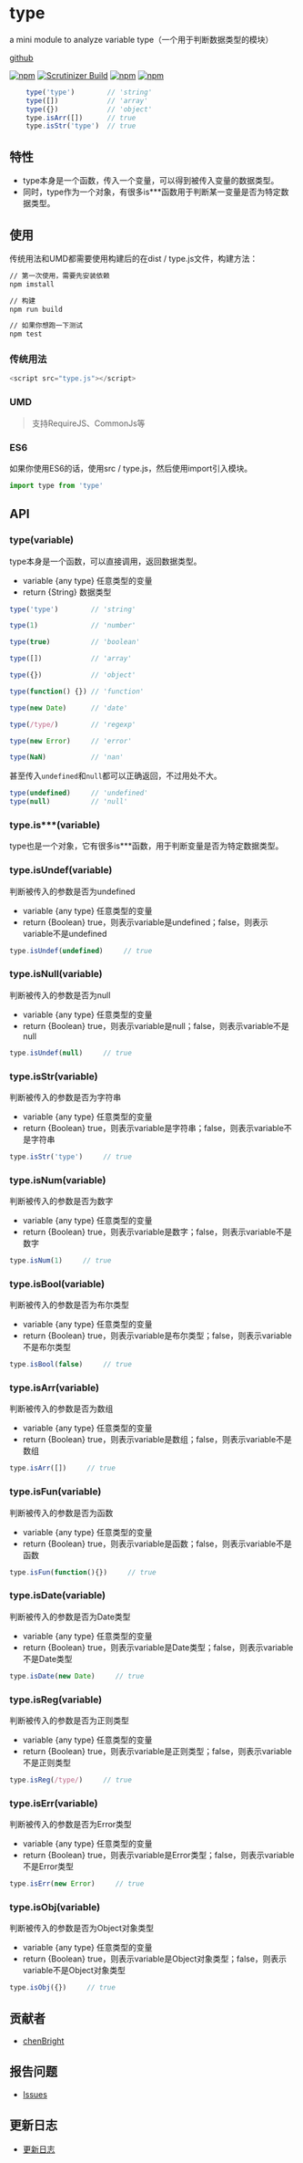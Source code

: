 # type

a mini module to analyze variable type（一个用于判断数据类型的模块）

[github][4]

[![npm](https://img.shields.io/badge/node-%3E%3D6.7.0-brightgreen.svg)]() [![Scrutinizer Build](https://img.shields.io/scrutinizer/build/g/filp/whoops.svg?maxAge=2592000)]() [![npm](https://img.shields.io/badge/release-1.0.0-brightgreen.svg)]()  [![npm](https://img.shields.io/npm/l/express.svg?maxAge=2592000)]()

```javascript
    type('type')        // 'string'
    type([])            // 'array'
    type({})            // 'object'
    type.isArr([])      // true
    type.isStr('type')  // true
```

## 特性

- type本身是一个函数，传入一个变量，可以得到被传入变量的数据类型。
- 同时，type作为一个对象，有很多is***函数用于判断某一变量是否为特定数据类型。

## 使用

传统用法和UMD都需要使用构建后的在dist / type.js文件，构建方法：

```bash
// 第一次使用，需要先安装依赖
npm imstall

// 构建
npm run build

// 如果你想跑一下测试
npm test
```

### 传统用法

```javascript
<script src="type.js"></script>
```

### UMD

>  支持RequireJS、CommonJs等

### ES6

如果你使用ES6的话，使用src / type.js，然后使用import引入模块。

```javascript
import type from 'type'
```
## API

### type(variable)

type本身是一个函数，可以直接调用，返回数据类型。

- variable {any type} 任意类型的变量
- return {String} 数据类型

```javascript
type('type')        // 'string'

type(1)             // 'number'

type(true)          // 'boolean'

type([])            // 'array'

type({})            // 'object'

type(function() {}) // 'function'

type(new Date)      // 'date'

type(/type/)        // 'regexp'

type(new Error)     // 'error'

type(NaN)           // 'nan'
```

甚至传入`undefined`和`null`都可以正确返回，不过用处不大。

```javascript
type(undefined)     // 'undefined'
type(null)          // 'null'
```

### type.is***(variable)

type也是一个对象，它有很多is***函数，用于判断变量是否为特定数据类型。

### type.isUndef(variable)

判断被传入的参数是否为undefined

- variable {any type}  任意类型的变量
- return {Boolean} true，则表示variable是undefined；false，则表示variable不是undefined

```javascript
type.isUndef(undefined)     // true
```

### type.isNull(variable)

判断被传入的参数是否为null

- variable {any type}  任意类型的变量
- return {Boolean} true，则表示variable是null；false，则表示variable不是null

```javascript
type.isUndef(null)     // true
```

### type.isStr(variable)

判断被传入的参数是否为字符串

- variable {any type}  任意类型的变量
- return {Boolean}  true，则表示variable是字符串；false，则表示variable不是字符串

```javascript
type.isStr('type')     // true
```

### type.isNum(variable)

判断被传入的参数是否为数字

- variable {any type}  任意类型的变量
- return {Boolean} true，则表示variable是数字；false，则表示variable不是数字

```javascript
type.isNum(1)     // true
```

### type.isBool(variable)

判断被传入的参数是否为布尔类型

- variable {any type}  任意类型的变量
- return {Boolean} true，则表示variable是布尔类型；false，则表示variable不是布尔类型

```javascript
type.isBool(false)     // true
```

### type.isArr(variable)

判断被传入的参数是否为数组

- variable {any type}  任意类型的变量
- return {Boolean} true，则表示variable是数组；false，则表示variable不是数组

```javascript
type.isArr([])     // true
```

### type.isFun(variable)

判断被传入的参数是否为函数

- variable {any type}  任意类型的变量
- return {Boolean} true，则表示variable是函数；false，则表示variable不是函数

```javascript
type.isFun(function(){})     // true
```

### type.isDate(variable)

判断被传入的参数是否为Date类型

- variable {any type}  任意类型的变量
- return {Boolean} true，则表示variable是Date类型；false，则表示variable不是Date类型

```javascript
type.isDate(new Date)     // true
```

### type.isReg(variable)

判断被传入的参数是否为正则类型

- variable {any type}  任意类型的变量
- return {Boolean} true，则表示variable是正则类型；false，则表示variable不是正则类型

```javascript
type.isReg(/type/)     // true
```

### type.isErr(variable)

判断被传入的参数是否为Error类型

- variable {any type}  任意类型的变量
- return {Boolean} true，则表示variable是Error类型；false，则表示variable不是Error类型

```javascript
type.isErr(new Error)     // true
```

### type.isObj(variable)

判断被传入的参数是否为Object对象类型

- variable {any type}  任意类型的变量
- return {Boolean} true，则表示variable是Object对象类型；false，则表示variable不是Object对象类型

```javascript
type.isObj({})     // true
```

## 贡献者

- [chenBright][1]

## 报告问题

- [Issues][2]

## 更新日志

- [更新日志][3]



[1]: https://github.com/chenBright
[2]: https://github.com/chenBright/type/issues
[3]: https://github.com/chenBright/type/blob/master/CHANGELOG.md
[4]: https://github.com/chenBright/type#typeiserrvariable

